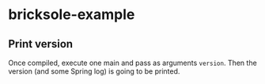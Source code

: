 # bricksole-example

## Print version

Once compiled, execute one main and pass as arguments `version`. Then the version (and some Spring
log) is going to be printed.